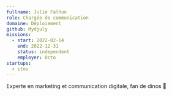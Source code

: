 ```yaml
---
fullname: Julie Falhun
role: Chargée de communication 
domaine: Déploiement
github: Mydjuly
missions:
  - start: 2022-02-14
    end: 2022-12-31
    status: independent
    employer: Octo
startups:
  - itou
---
```


Experte en marketing et communication digitale, fan de dinos 🦖
